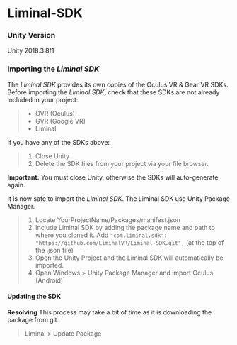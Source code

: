 # Liminal-SDK

### Unity Version
Unity 2018.3.8f1

### Importing the _Liminal SDK_

The _Liminal SDK_ provides its own copies of the Oculus VR & Gear VR SDKs. Before importing the _Liminal SDK_, check that these SDKs are not already included in your project:
> * OVR (Oculus)
> * GVR (Google VR)
> * Liminal

If you have any of the SDKs above: 
> 1. Close Unity
> 2. Delete the SDK files from your project via your file browser. 

**Important:** You must close Unity, otherwise the SDKs will auto-generate again.

It is now safe to import the _Liminal SDK_. 
The Liminal SDK use Unity Package Manager.
> 1. Locate YourProjectName/Packages/manifest.json
> 2. Include Liminal SDK by adding the package name and path to where you cloned it. Add `"com.liminal.sdk": "https://github.com/LiminalVR/Liminal-SDK.git",` (at the top of the .json file)
> 3. Open the Unity Project and the Liminal SDK will automatically be imported.
> 4. Open Windows > Unity Package Manager and import Oculus (Android)

#### Updating the SDK
**Resolving** This process may take a bit of time as it is downloading the package from git.

> Liminal > Update Package

